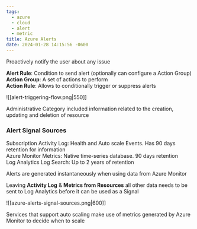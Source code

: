 ```yaml
---
tags:
  - azure
  - cloud
  - alert
  - metric
title: Azure Alerts
date: 2024-01-28 14:15:56 -0600
---
```


Proactively notify the user about any issue

**Alert Rule**: Condition to send alert (optionally can configure a Action Group)  
**Action Group**: A set of actions to perform  
**Action Rule**: Allows to conditionally trigger or suppress alerts

![[alert-triggering-flow.png|550]]

Administrative Category included information related to the creation, updating and deletion of resource

### Alert Signal Sources

Subscription Activity Log: Health and Auto scale Events. Has 90 days retention for information  
Azure Monitor Metrics: Native time-series database. 90 days retention  
Log Analytics Log Search: Up to 2 years of retention

Alerts are generated instantaneously when using data from Azure Monitor

Leaving **Activity Log** & **Metrics from Resources** all other data needs to be sent to Log Analytics before it can be used as a Signal

![[azure-alerts-signal-sources.png|600]]

Services that support auto scaling make use of metrics generated by Azure Monitor to decide when to scale
